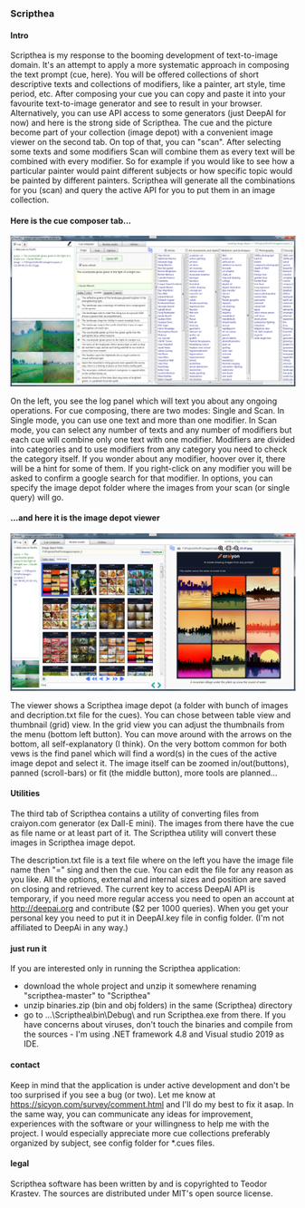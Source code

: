 ### Scripthea

#### Intro

Scripthea is my response to the booming development of text-to-image domain. It's an attempt to apply a more systematic approach in composing the text prompt (cue, here). You will be offered collections of short descriptive texts and collections of modifiers, like a painter, art style, time period, etc.
After composing your cue you can copy and paste it into your favourite text-to-image generator and see to result in your browser. 
Alternatively, you can use API access to some generators (just DeepAI for now) and here is the strong side of Scripthea. The cue and the picture become part of your collection (image depot) with a convenient image viewer on the second tab. On top of that, you can "scan". After selecting some texts and some modifiers Scan will combine them as every text will be combined with every modifier. So for example if you would like to see how a particular painter would paint different subjects or how specific topic would be painted by different painters. Scripthea will generate all the combinations for you (scan) and query the active API for you to put them in an image collection.

#### Here is the cue composer tab...
![PenPic-1.png](/docs/PenPic-1.png)

On the left, you see the log panel which will text you about any ongoing operations. For cue composing, there are two modes: Single and Scan. In Single mode, you can use one text and more than one modifier. In Scan mode, you can select any number of texts and any number of modifiers but each cue will combine only one text with one modifier. Modifiers are divided into categories and to use modifiers from any category you need to check the category itself. If you wonder about any modifier, hoover over it, there will be a hint for some of them. If you right-click on any modifier you will be asked to confirm a google search for that modifier. In options, you can specify the image depot folder where the images from your scan (or single query) will go.

#### ...and here it is the image depot viewer
![PenPic-2.png](/docs/PenPic-2.png)

The viewer shows a Scripthea image depot (a folder with bunch of images and decription.txt file for the cues). You can chose between table view and thumbnail (grid) view. In the grid view you can adjust the thumbnails from the menu (bottom left button). You can move around with the arrows on the bottom, all self-explanatory (I think). On the very bottom common for both vews is the find panel which will find a word(s) in the cues of the active image depot and select it.
The image itself can be zoomed in/out(buttons), panned (scroll-bars) or fit (the middle button), more tools are planned...

#### Utilities
The third tab of Scripthea contains a utility of converting files from craiyon.com generator (ex Dall-E mini). The images from there have the cue as file name or at least part of it. The Scripthea utility will convert these images in Scripthea image depot.

The description.txt file is a text file where on the left you have the image file name then "=" sing and then the cue. You can edit the file for any reason as you like. 
All the options, external and internal sizes and position are saved on closing and retrieved. 
The current key to access DeepAI API is temporary, if you need more regular access you need to open an account at http://deepai.org and contribute ($2 per 1000 queries). When you get your personal key you need to put it in DeepAI.key file in config folder. (I'm not affiliated to DeepAi in any way.)

#### just run it
If you are interested only in running the Scripthea application: 
 - download the whole project and unzip it somewhere renaming "scripthea-master" to "Scripthea"
 - unzip binaries.zip (bin and obj folders) in the same (Scripthea) directory 
 - go to ...\Scripthea\bin\Debug\ and run Scripthea.exe from there. 
 If you have concerns about viruses, don't touch the binaries and compile from the sources - I'm using .NET framework 4.8 and Visual studio 2019 as IDE.

#### contact 
Keep in mind that the application is under active development and don't be too surprised if you see a bug (or two). Let me know at https://sicyon.com/survey/comment.html and I'll do my best to fix it asap. In the same way, you can communicate any ideas for improvement, experiences with the software or your willingness to help me with the project. I would especially appreciate more cue collections preferably organized by subject, see config folder for *.cues files.

#### legal
Scripthea software has been written by and is copyrighted to Teodor Krastev. The sources are distributed under MIT's open source license. 